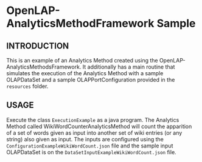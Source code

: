 # OpenLAP-AnalyticsMethodFramework Sample

## INTRODUCTION

This is an example of an Analytics Method created using the OpenLAP-AnalyticsMethodsFramework.
It additionally has a main routine that simulates the execution of the Analytics Method with a sample OLAPDataSet and
 a sample OLAPPortConfiguration provided in the `resources` folder.


## USAGE
Execute the class `ExecutionExample` as a java program.
The Analytics Method called WikiWordCounterAnalyticsMethod will count the apparition of a set of words given as input
into another set of wiki entries (or any string) also given as input. The inputs are configured using the 
`ConfigurationExampleWikiWordCount.json` file and the sample input OLAPDataSet is on the
`DataSetInputExampleWikiWordCount.json` file. 
